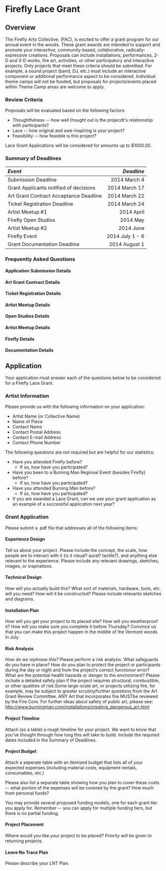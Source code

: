 # Firefly Lace Grant

## Overview
The Firefly Arts Collective, (FAC), is excited to offer a grant program for our annual event in the woods. These grant
awards are intended to support and promote your interactive, community-based, collaborative, radically-expressive
creations. Proposals can include installations, performances, 2-D and 3-D works, fire art, activities, or other
participatory and interactive projects. Only projects that meet these criteria should be submitted. For example, a sound
project (band, DJ, etc.) must include an interactive component or additional performance aspect to be
considered. Individual theme camps will not be funded, but proposals for projects/events placed within Theme Camp areas
are welcome to apply.


### Review Criteria

Proposals will be evaluated based on the following factors:

* Thoughtfulness -- how well thought out is the projecdt's relationship with participants?
* Lace -- how original and awe-inspiring is your project?
* Feasibility -- how feasible is this project?

Lace Grant Applications will be considered for amounts up to $1000.00.

### Summary of Deadlines
| *Event* | *Deadline* |
|:-----|---------:|
| Submission Deadline | 2014 March 4 |
| Grant Applicants notified of decisions | 2014 March 17 |
| Art Grant Contract Acceptance Deadline | 2014 March 22 |
| Ticket Registration Deadline | 2014 March 24 |
| Artist Meetup #1 | 2014 April |
| Firefly Open Studios | 2014 May |
| Artist Meetup #2 | 2014 June |
| Firefly Event | 2014 July 1 - 6 |
| Grant Documentation Deadline | 2014 August 1 |

### Frequently Asked Questions

#### Application Submission Details
#### Art Grant Contract Details
#### Ticket Registration Details
#### Artist Meetup Details
#### Open Studios Details
#### Artist Meetup Details
#### Firefly Details
#### Documentation Details

## Application

Your application must answer each of the questions below to be considered for a Firefly Lace Grant.

### Artist Information
Please provide us with the following information on your application:
* Artist Name (or Collective Name)
* Name of Piece
* Contact Name
* Contact Postal Address
* Contact E-mail Address
* Contact Phone Number

The following questions are not required but are helpful for our statistics:
* Have you attended Firefly before?
  * If so, how have you participated?
* Have you been to a Burning Man Reginoal Event (besides Firefly) before?
  * If so, how have you participated?
* Have you attended Burning Man before?
  * If so, how have you participated?
* If you are awarded a Lace Grant, can we use your grant application as an example of a successful application next
  year?
  

### Grant Application

Please submit a .pdf file that addresses all of the following items:

#### Experience Design
Tell us about your project.  Please include the concept, the scale, how people are to interact with it (is it visual?
aural? tactile?), and anything else relevant to the experience.  Please include any relevant drawings, sketches, images,
or inspirations.


#### Technical Design
How will you actually build this? What sort of materials, hardware, tools, etc. will you need?  How will it be
constructed?  Please include relevants sketches and diagrams.


#### Installation Plan
How will you get your project to its placed site? How will you weatherproof it? How will you make sure you complete it
before Thursday? Convince us that you can make this project happen in the middle of the Vermont woods in July.


#### Risk Analysis
*How do we rephrase this?*
Please perform a risk analysis. What safeguards do you have in place? How do you plan to protect the project or
participants during the day or night and from the project’s correct functionor error? What are the potential health
hazards or danger to the environment? Please include a detailed safety plan if the project requires structural,
combustible, or other qualities of risk.Some large-scale art, or projects utilizing fire, for example, may be subject to
greater scrutiny/further questions from the Art Grant Review Committee. ANY Art that incorporates fire MUSTbe reviewed
by the Fire Core. For further ideas about safety of public art, please see:
http://www.burningman.com/installations/creating_dangerous_art.html

#### Project Timeline
Attach (as a table) a rough timeline for your project.  We want to know that you've thought through how long this will
take to build.  Include the required dates included in the Summary of Deadlines.

#### Project Budget
Attach a seperate table with an itemized budget that lists all of your expected expenses (including material costs,
equipment rentals, consumables, etc.)

Please also list a separate table showing how you plan to cover these costs -- what portion of the expenses will be
covered by the grant? How much from personal funds?

You may provide several proposed funding models, one for each grant tier you apply for.  Remember -- you can apply for
multiple funding tiers, but there is no partial funding.

#### Project Placement
Where would you like your project to be placed?  Priority will be given to returning projects.

#### Leave No Trace Plan
Please describe your LNT Plan.
